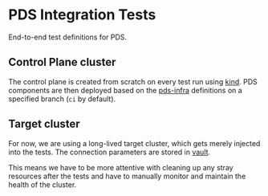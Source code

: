 # PDS Integration Tests

End-to-end test definitions for PDS.

## Control Plane cluster

The control plane is created from scratch on every test run using [kind](https://kind.sigs.k8s.io/).
PDS components are then deployed based on the [pds-infra](https://github.com/portworx/pds-infra)
definitions on a specified branch (`ci` by default).

## Target cluster

For now, we are using a long-lived target cluster, which gets merely injected into the tests. The connection parameters are stored in
[vault](https://secret-service.inf-cloud-support.purestorage.com/ui/vault/secrets/secret/show/engineering/portworx/pds/integration-test).

This means we have to be more attentive with cleaning up any stray resources after the tests and have to manually monitor and maintain the health of the cluster.
